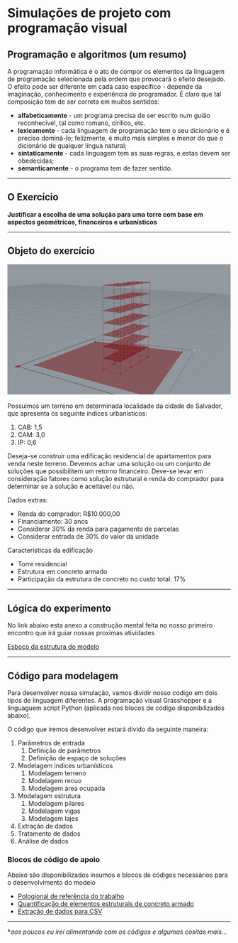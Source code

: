 # Simulações de projeto com programação visual

## Programação e algoritmos (um resumo)
A programação informática é o ato de compor os elementos da linguagem de programação selecionada pela ordem que provocará o efeito desejado. O efeito pode ser diferente em cada caso específico - depende da imaginação, conhecimento e experiência do programador.
É claro que tal composição tem de ser correta em muitos sentidos:

- **alfabeticamente** - um programa precisa de ser escrito num guião reconhecível, tal como romano, cirílico, etc.
- **lexicamente** - cada linguagem de programação tem o seu dicionário e é preciso dominá-lo; felizmente, é muito mais simples e menor do que o dicionário de qualquer língua natural;
- **sintaticamente** - cada linguagem tem as suas regras, e estas devem ser obedecidas;
- **semanticamente** - o programa tem de fazer sentido.

_____
## O Exercício
**Justificar a escolha de uma solução para uma torre com base em aspectos geométricos, financeiros e urbanísticos**

_____
## Objeto do exercício

![](imagens/tipologia%20do%20estudo.png)

Possuímos um terreno em determinada localidade da cidade de Salvador, que apresenta os seguinte índices urbanísticos:
1. CAB: 1,5
2. CAM: 3,0
3. IP: 0,6

Deseja-se construir uma edificação residencial de apartamentos para venda neste terreno. Devemos achar uma solução ou um conjunto de soluções que possibilitem um retorno financeiro. Deve-se levar em consideração fatores como solução estrutural e renda do comprador para determinar se a solução é aceitável ou não.

Dados extras:
- Renda do comprador: R$10.000,00
- Financiamento: 30 anos
- Considerar 30% da renda para pagamento de parcelas
- Considerar entrada de 30% do valor da unidade

Caracteristicas da edificação
- Torre residencial
- Estrutura em concreto armado
- Participação da estrutura de concreto no custo total: 17%
_____

## Lógica do experimento

No link abaixo esta anexo a construção mental feita no nosso primeiro encontro que irá guiar nossas proximas atividades

[Esboço da estrutura do modelo](https://github.com/leaodebrito/simulacao.github.io/blob/main/Aulas/Atividade_Grasshopper/esboco_experiemento/esboco_experimento.pdf)

_____

## Código para modelagem
Para desenvolver nossa simulação, vamos dividir nosso código em dois tipos de linguagem diferentes. A programação visual Grasshopper e a linguaguem script Python (aplicada nos blocos de código disponibilizados abaixo).

O código que iremos desenvolver estará divido da seguinte maneira:
1. Parâmetros de entrada
   1. Definição de parâmetros
   2. Definição de espaço de soluções
2. Modelagem indices urbanísticos
   1. Modelagem terreno
   2. Modelagem recuo
   3. Modelagem área ocupada
3. Modelagem estrutura
   1. Modelagem pilares
   2. Modelagem vigas
   3. Modelagem lajes
4. Extração de dados
5. Tratamento de dados
6. Análise de dados


### Blocos de código de apoio
Abaixo são disponibilizados insumos e blocos de códigos necessários para o desenvolvimento do modelo

- [Pologional de referência do trabalho](https://github.com/leaodebrito/simulacao.github.io/raw/main/Aulas/Atividade_Grasshopper/Poligonal/Poligonal%20de%20referência.3dm)
- [Quantificação de elementos estruturais de concreto armado](https://github.com/leaodebrito/simulacao.github.io/raw/main/Aulas/Atividade_Grasshopper/blocos%20de%20código/Componentes%20de%20quantificação.gh)
- [Extração de dados para CSV]()

_____


*_aos poucos eu irei alimentando com os códigos e algumas cositas mais..._
